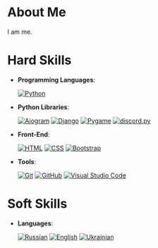 <h1>About Me</h1>
I am me.

<h1>Hard Skills</h1>

- **Programming Languages**:
    
    [![Python](https://img.shields.io/badge/Python%20-%2314354C.svg?style=for-the-badge&logo=python&logoColor=white)](https://www.python.org/)

- **Python Libraries**:
    
    [![Aiogram](https://img.shields.io/badge/Aiogram-007dfe.svg?style=for-the-badge&logo=python&logoColor=white)](https://docs.aiogram.dev/)
    [![Django](https://img.shields.io/badge/Django-092e20.svg?style=for-the-badge&logo=django&logoColor=white)](https://www.djangoproject.com/)
    [![Pygame](https://img.shields.io/badge/Pygame-3776ab.svg?style=for-the-badge&logo=python&logoColor=white)](https://www.pygame.org/wiki/GettingStarted)
    [![discord.py](https://img.shields.io/badge/discord.py-7289da.svg?style=for-the-badge&logo=discord&logoColor=white)](https://discordpy.readthedocs.io/en/stable/)

- **Front-End**:

    [![HTML](https://img.shields.io/badge/HTML%20-%23E34F26.svg?style=for-the-badge&logo=html5&logoColor=white)](https://www.w3schools.com/html/html_intro.asp)
    [![CSS](https://img.shields.io/badge/CSS%20-%231572B6.svg?style=for-the-badge&logo=css3&logoColor=white)](https://www.w3schools.com/css/css_intro.asp)
    [![Bootstrap](https://img.shields.io/badge/Bootstrap-7952B3?style=for-the-badge&logo=bootstrap&logoColor=white)](https://getbootstrap.com/docs/5.0/getting-started/introduction/)

- **Tools**:
    
    [![Git](https://img.shields.io/badge/git-%23F05033.svg?style=for-the-badge&logo=git&logoColor=white)](https://git-scm.com/)
    [![GitHub](https://img.shields.io/badge/github-%23121011.svg?style=for-the-badge&logo=github&logoColor=white)](https://github.com/)
    [![Visual Studio Code](https://img.shields.io/badge/Visual%20Studio%20Code-0078d7.svg?style=for-the-badge&logo=visual-studio-code&logoColor=white)](https://code.visualstudio.com/)

<h1>Soft Skills</h1>

- **Languages**:

    [![Russian](https://img.shields.io/badge/Russian-Native-black?style=for-the-badge&logo=language&logoColor=white&labelColor=343A40)](https://en.wikipedia.org/wiki/Russian_language)
    [![English](https://img.shields.io/badge/English-Decent-black?style=for-the-badge&logo=language&logoColor=white&labelColor=343A40)](https://en.wikipedia.org/wiki/English_language)
    [![Ukrainian](https://img.shields.io/badge/Ukrainian-Kinda_Bad-black?style=for-the-badge&logo=language&logoColor=white&labelColor=343A40)](https://en.wikipedia.org/wiki/Ukrainian_language)
